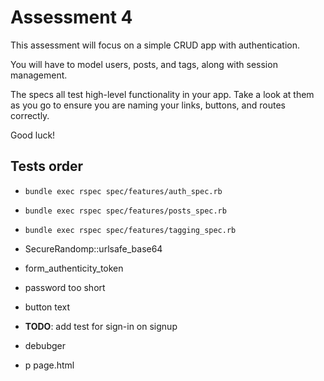 # Assessment 4

This assessment will focus on a simple CRUD app with authentication.

You will have to model users, posts, and tags, along with session
management.

The specs all test high-level functionality in your app. Take a look at
them as you go to ensure you are naming your links, buttons, and routes
correctly.

Good luck!

## Tests order

* `bundle exec rspec spec/features/auth_spec.rb`
* `bundle exec rspec spec/features/posts_spec.rb`
* `bundle exec rspec spec/features/tagging_spec.rb`
* SecureRandomp::urlsafe_base64
* form_authenticity_token
* password too short
* button text

* **TODO**: add test for sign-in on signup
* debubger
* p page.html
